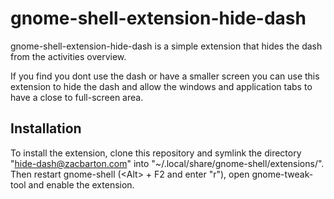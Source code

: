 gnome-shell-extension-hide-dash
=====================================

gnome-shell-extension-hide-dash is a simple extension that hides the dash
from the activities overview. 

If you find you dont use the dash or have a smaller screen you can use
this extension to hide the dash and allow the windows and application 
tabs to have a close to full-screen area.


Installation
------------

To install the extension, clone this repository and symlink the directory
"hide-dash@zacbarton.com" into "~/.local/share/gnome-shell/extensions/".
Then restart gnome-shell (&lt;Alt&gt; + F2 and enter "r"), open
gnome-tweak-tool and enable the extension.
